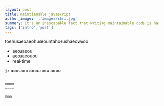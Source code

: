 ```yaml
---
layout: post
title: maintianable javascript
author_image: './images/shri.jpg'
summery: It's an inescapable fact that writing maintainable code is hard. Most projects end up with code that nobody dares touch, caused by a lack of understanding and a fear of error. Before we think about how to avoid such a mess, we have to consider what we mean by maintainable code..... 
tags: ['intro','post']
---
```


toehusaeoaeohuseountahoeushaeowooo

* aeouaeou
* aeouaeouou
* real-time

```js```
    aoeuaeo
    aoeuaeou
    aoeu
```

mmmm
====

mmm
---

